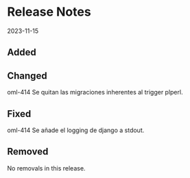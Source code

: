 # Release Notes
2023-11-15

## Added


## Changed

oml-414 Se quitan las migraciones inherentes al trigger plperl.

## Fixed

oml-414 Se añade el logging de django a stdout.

## Removed

No removals in this release.
